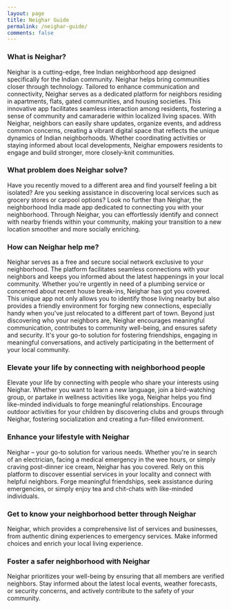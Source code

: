 ```yaml
---
layout: page
title: Neighar Guide
permalink: /neighar-guide/
comments: false
---
```


### What is Neighar?

Neighar is a cutting-edge, free Indian neighborhood app designed specifically for the Indian community. Neighar helps bring communities closer through technology. Tailored to enhance communication and connectivity, Neighar serves as a dedicated platform for neighbors residing in apartments, flats, gated communities, and housing societies. This innovative app facilitates seamless interaction among residents, fostering a sense of community and camaraderie within localized living spaces. With Neighar, neighbors can easily share updates, organize events, and address common concerns, creating a vibrant digital space that reflects the unique dynamics of Indian neighborhoods. Whether coordinating activities or staying informed about local developments, Neighar empowers residents to engage and build stronger, more closely-knit communities.

### What problem does Neighar solve?

Have you recently moved to a different area and find yourself feeling a bit isolated? Are you seeking assistance in discovering local services such as grocery stores or carpool options? Look no further than Neighar, the neighborhood India made app dedicated to connecting you with your neighborhood. Through Neighar, you can effortlessly identify and connect with nearby friends within your community, making your transition to a new location smoother and more socially enriching.

### How can Neighar help me?

Neighar serves as a free and secure social network exclusive to your neighborhood. The platform facilitates seamless connections with your neighbors and keeps you informed about the latest happenings in your local community. Whether you're urgently in need of a plumbing service or concerned about recent house break-ins, Neighar has got you covered. This unique app not only allows you to identify those living nearby but also provides a friendly environment for forging new connections, especially handy when you've just relocated to a different part of town. Beyond just discovering who your neighbors are, Neighar encourages meaningful communication, contributes to community well-being, and ensures safety and security. It's your go-to solution for fostering friendships, engaging in meaningful conversations, and actively participating in the betterment of your local community.

### Elevate your life by connecting with neighborhood people

Elevate your life by connecting with people who share your interests using Neighar. Whether you want to learn a new language, join a bird-watching group, or partake in wellness activities like yoga, Neighar helps you find like-minded individuals to forge meaningful relationships. Encourage outdoor activities for your children by discovering clubs and groups through Neighar, fostering socialization and creating a fun-filled environment.

### Enhance your lifestyle with Neighar

Neighar – your go-to solution for various needs. Whether you're in search of an electrician, facing a medical emergency in the wee hours, or simply craving post-dinner ice cream, Neighar has you covered. Rely on this platform to discover essential services in your locality and connect with helpful neighbors. Forge meaningful friendships, seek assistance during emergencies, or simply enjoy tea and chit-chats with like-minded individuals.

### Get to know your neighborhood better through Neighar

Neighar, which provides a comprehensive list of services and businesses, from authentic dining experiences to emergency services. Make informed choices and enrich your local living experience.

### Foster a safer neighborhood with Neighar

Neighar prioritizes your well-being by ensuring that all members are verified neighbors. Stay informed about the latest local events, weather forecasts, or security concerns, and actively contribute to the safety of your community.
